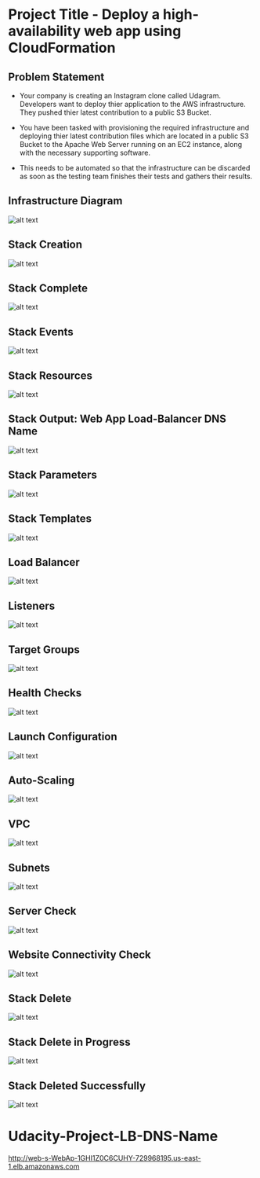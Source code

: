# Project Title - Deploy a high-availability web app using CloudFormation

## Problem Statement

* Your company is creating an Instagram clone called Udagram. Developers want to deploy thier application to the AWS infrastructure. They pushed thier latest contribution to a public S3 Bucket.

* You have been tasked with provisioning the required infrastructure and deploying thier latest contribution files which are located in a public S3 Bucket to the Apache Web Server running on an EC2 instance, along with the necessary supporting software.

* This needs to be automated so that the infrastructure can be discarded as soon as the testing team finishes their tests and gathers their results.

## Infrastructure Diagram

![alt text](https://github.com/OmarKhalil10/Deploy-a-High-Availability-Web-App-using-CloudFormation/blob/main/Screenshots/Infrastructure%20Diagram.png "Infrastructure Diagram")

## Stack Creation

![alt text](https://github.com/OmarKhalil10/Deploy-a-High-Availability-Web-App-using-CloudFormation/blob/main/Screenshots/Create%20Stack.PNG "Stack Creation")

## Stack Complete

![alt text](https://github.com/OmarKhalil10/Deploy-a-High-Availability-Web-App-using-CloudFormation/blob/main/Screenshots/Stack%20Complete.PNG "Stack Complete")

## Stack Events

![alt text](https://github.com/OmarKhalil10/Deploy-a-High-Availability-Web-App-using-CloudFormation/blob/main/Screenshots/Stack%20Events.PNG "Stack Events")

## Stack Resources

![alt text](https://github.com/OmarKhalil10/Deploy-a-High-Availability-Web-App-using-CloudFormation/blob/main/Screenshots/Stack%20Resources.PNG "Stack Resources")

## Stack Output: Web App Load-Balancer DNS Name

![alt text](https://github.com/OmarKhalil10/Deploy-a-High-Availability-Web-App-using-CloudFormation/blob/main/Screenshots/URL%20for%20Load%20Balancer%20DNS%20Name%20and%20http%20in%20front%20of%20it.PNG "Web App Load-Balancer DNS Name")

## Stack Parameters

![alt text](https://github.com/OmarKhalil10/Deploy-a-High-Availability-Web-App-using-CloudFormation/blob/main/Screenshots/Stack%20Parameters.PNG "Stack Parameters")

## Stack Templates

![alt text](https://github.com/OmarKhalil10/Deploy-a-High-Availability-Web-App-using-CloudFormation/blob/main/Screenshots/Stack%20Template.PNG "Stack Templates")

## Load Balancer

![alt text](https://github.com/OmarKhalil10/Deploy-a-High-Availability-Web-App-using-CloudFormation/blob/main/Screenshots/Load%20Balancer.PNG "Load Balancer")

## Listeners

![alt text](https://github.com/OmarKhalil10/Deploy-a-High-Availability-Web-App-using-CloudFormation/blob/main/Screenshots/Load%20Balancer%20Details%20%26%20Listeners.PNG "Listeners")

## Target Groups

![alt text](https://github.com/OmarKhalil10/Deploy-a-High-Availability-Web-App-using-CloudFormation/blob/main/Screenshots/Target%20Groups.PNG "Target Groups")

## Health Checks

![alt text](https://github.com/OmarKhalil10/Deploy-a-High-Availability-Web-App-using-CloudFormation/blob/main/Screenshots/Health%20Checks.PNG "Health Checks")

## Launch Configuration

![alt text](https://github.com/OmarKhalil10/Deploy-a-High-Availability-Web-App-using-CloudFormation/blob/main/Screenshots/Launch%20Configurations.PNG "Launch Configuration")

## Auto-Scaling

![alt text](https://github.com/OmarKhalil10/Deploy-a-High-Availability-Web-App-using-CloudFormation/blob/main/Screenshots/Auto%20Scaling%20Groups.PNG "Auto-Scaling")

## VPC

![alt text](https://github.com/OmarKhalil10/Deploy-a-High-Availability-Web-App-using-CloudFormation/blob/main/Screenshots/VPC.PNG "VPC")

## Subnets

![alt text](https://github.com/OmarKhalil10/Deploy-a-High-Availability-Web-App-using-CloudFormation/blob/main/Screenshots/Subnets.PNG "Subnets")

## Server Check

![alt text](https://github.com/OmarKhalil10/Deploy-a-High-Availability-Web-App-using-CloudFormation/blob/main/Screenshots/It%20Works!.PNG "Server Check")

## Website Connectivity Check

![alt text](https://github.com/OmarKhalil10/Deploy-a-High-Availability-Web-App-using-CloudFormation/blob/main/Screenshots/website%20LB-EC2-s3%20connectivity%20check.PNG "Website Connectivity Check")

## Stack Delete

![alt text](https://github.com/OmarKhalil10/Deploy-a-High-Availability-Web-App-using-CloudFormation/Screenshots/NONE.jpg "Stack Delete")

## Stack Delete in Progress

![alt text](https://github.com/OmarKhalil10/Deploy-a-High-Availability-Web-App-using-CloudFormation/Screenshots/NONE.jpg "Stack Delete in Progress")

## Stack Deleted Successfully

![alt text](https://github.com/OmarKhalil10/Deploy-a-High-Availability-Web-App-using-CloudFormation/Screenshots/NONE.jpg "Stack Deleted Successfully")

# Udacity-Project-LB-DNS-Name

http://web-s-WebAp-1GHI1Z0C6CUHY-729968195.us-east-1.elb.amazonaws.com
